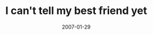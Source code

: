 ---
layout: base.njk
title : 'I can&#39;t tell my best friend yet' 
view_title : 'I can&#39;t tell my best friend yet' 
year : '2007' 
date : '2007-01-29' 
img_file : '/drawing/icanttellmybestfriendyet.png' 
html_file : 'icanttellmybestfriendyet' 
next_html : 'bydawnwewillbegone.html' 
year_order : '24' 
permalink : "title/{{html_file}}.html"
---